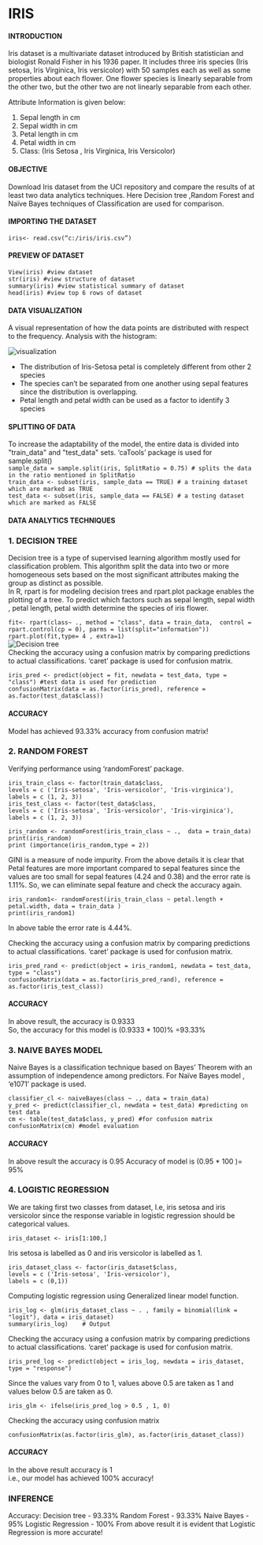 # IRIS
#### INTRODUCTION
Iris dataset is a multivariate dataset introduced by British statistician and biologist Ronald Fisher 
in his 1936 paper. It includes three iris species (Iris setosa, Iris Virginica, Iris versicolor) with 50 
samples each as well as some properties about each flower. One flower species is linearly 
separable from the other two, but the other two are not linearly separable from each other.

Attribute Information is given below:

  1. Sepal length in cm
  2. Sepal width in cm
  3. Petal length in cm
  4. Petal width in cm
  5. Class: (Iris Setosa , Iris Virginica, Iris Versicolor)
  
#### OBJECTIVE
Download Iris dataset from the UCI repository and compare the results of at least two data 
analytics techniques. Here Decision tree ,Random Forest and Naïve Bayes techniques of 
Classification are used for comparison.
#### IMPORTING THE DATASET

  `iris<- read.csv(“c:/iris/iris.csv”)`
#### PREVIEW OF DATASET

 `View(iris) #view dataset` <br>
 `str(iris) #view structure of dataset` <br>
 `summary(iris) #view statistical summary of dataset` <br>
 `head(iris) #view top 6 rows of dataset` <br>
#### DATA VISUALIZATION
A visual representation of how the data points are distributed with respect to the frequency.
Analysis with the histogram:

![visualization]()

* The distribution of Iris-Setosa petal is completely different from other 2 species
* The species can’t be separated from one another using sepal features since the 
distribution is overlapping.
* Petal length and petal width can be used as a factor to identify 3 species

#### SPLITTING OF DATA
To increase the adaptability of the model, the entire data is divided into "train_data" and 
"test_data" sets. ‘caTools’ package is used for sample.split() <br>
`sample_data = sample.split(iris, SplitRatio = 0.75) # splits the data in the ratio mentioned in SplitRatio`<br>
`train_data <- subset(iris, sample_data == TRUE) # a training dataset which are marked as TRUE` <br>
`test_data <- subset(iris, sample_data == FALSE) # a testing dataset which are marked as FALSE` <br>
#### DATA ANALYTICS TECHNIQUES
### 1. DECISION TREE

Decision tree is a type of supervised learning algorithm mostly used for classification problem. 
This algorithm split the data into two or more homogeneous sets based on the most significant 
attributes making the group as distinct as possible.<br>
In R, rpart is for modeling decision trees and rpart.plot package enables the plotting of a tree. 
To predict which factors such as sepal length, sepal width , petal length, petal width determine 
the species of iris flower.
  
`fit<- rpart(class~ ., method = "class", data = train_data,  control = rpart.control(cp = 0), parms = list(split="information"))`<br>
`rpart.plot(fit,type= 4 , extra=1)`<br>
![Decision tree]() <br>
Checking the accuracy using a confusion matrix by comparing predictions to actual 
classifications. ‘caret’ package is used for confusion matrix.
 
`iris_pred <- predict(object = fit, newdata = test_data, type = "class") #test data is used for prediction`<br>
`confusionMatrix(data = as.factor(iris_pred), reference = as.factor(test_data$class))`

#### ACCURACY
Model has achieved 93.33% accuracy from confusion matrix!

### 2. RANDOM FOREST
Verifying performance using ‘randomForest’ package.

`iris_train_class <- factor(train_data$class,`<br> 
                     `levels = c ('Iris-setosa', 'Iris-versicolor', 'Iris-virginica'), `<br>
                     `labels = c (1, 2, 3)) `<br>
`iris_test_class <- factor(test_data$class,`<br> 
                     `levels = c ('Iris-setosa', 'Iris-versicolor', 'Iris-virginica'), `<br>
                     `labels = c (1, 2, 3))`<br> 
 
`iris_random <- randomForest(iris_train_class ~ .,  data = train_data)`<br>
`print(iris_random)`<br>
`print (importance(iris_random,type = 2))`<br>

GINI is a measure of node impurity. From the above details it is clear that Petal features are 
more important compared to sepal features since the values are too small for sepal features 
(4.24 and 0.38) and the error rate is 1.11%. So, we can eliminate sepal feature and check the 
accuracy again.

`iris_random1<- randomForest(iris_train_class ~ petal.length + petal.width, data = train_data )`<br>
`print(iris_random1)`<br>

In above table the error rate is 4.44%.

Checking the accuracy using a confusion matrix by comparing predictions to actual 
classifications. ‘caret’ package is used for confusion matrix.

`iris_pred_rand <- predict(object = iris_random1, newdata = test_data, type = "class")` <br>
`confusionMatrix(data = as.factor(iris_pred_rand), reference = as.factor(iris_test_class))`

#### ACCURACY

In above result, the accuracy is 0.9333  
So, the accuracy for this model is (0.9333 * 100)% =93.33% 

### 3. NAIVE BAYES MODEL
Naive Bayes is a classification technique based on Bayes’ Theorem with an assumption of 
independence among predictors. For Naïve Bayes model , ‘e1071’ package is used. 

`classifier_cl <- naiveBayes(class ~ ., data = train_data)`<br>
`y_pred <- predict(classifier_cl, newdata = test_data) #predicting on test data` <br>
`cm <- table(test_data$class, y_pred) #for confusion matrix` <br>
`confusionMatrix(cm) #model evaluation` <br>

#### ACCURACY
In above result the accuracy is 0.95
Accuracy of model is (0.95 * 100 )= 95%

### 4. LOGISTIC REGRESSION
We are taking first two classes from dataset, I.e, iris setosa and iris versicolor since the response 
variable in logistic regression should be categorical values.

`iris_dataset <- iris[1:100,]`

Iris setosa is labelled as 0 and iris versicolor is labelled as 1.

`iris_dataset_class <- factor(iris_dataset$class,`<br>
                             `levels = c ('Iris-setosa', 'Iris-versicolor'), `<br>
                             `labels = c (0,1)) `<br>

Computing logistic regression using Generalized linear model function.

`iris_log <- glm(iris_dataset_class ~ . , family = binomial(link = "logit"), data = iris_dataset)`<br>
`summary(iris_log)    # Output`  

Checking the accuracy using a confusion matrix by comparing predictions to actual 
classifications. ‘caret’ package is used for confusion matrix.

`iris_pred_log <- predict(object = iris_log, newdata = iris_dataset, type = "response")`

Since the values vary from 0 to 1, values above 0.5 are taken as 1 and values below 0.5 are 
taken as 0.

`iris_glm <- ifelse(iris_pred_log > 0.5 , 1, 0)`

Checking the accuracy using confusion matrix

`confusionMatrix(as.factor(iris_glm), as.factor(iris_dataset_class))`

#### ACCURACY
In the above result accuracy is 1 <br>
i.e., our model has achieved 100% accuracy!

### INFERENCE
Accuracy:
 Decision tree - 93.33%
 Random Forest - 93.33%
 Naive Bayes   - 95%
 Logistic Regression - 100%
From above result it is evident that Logistic Regression is more accurate!






  
        
  
  
